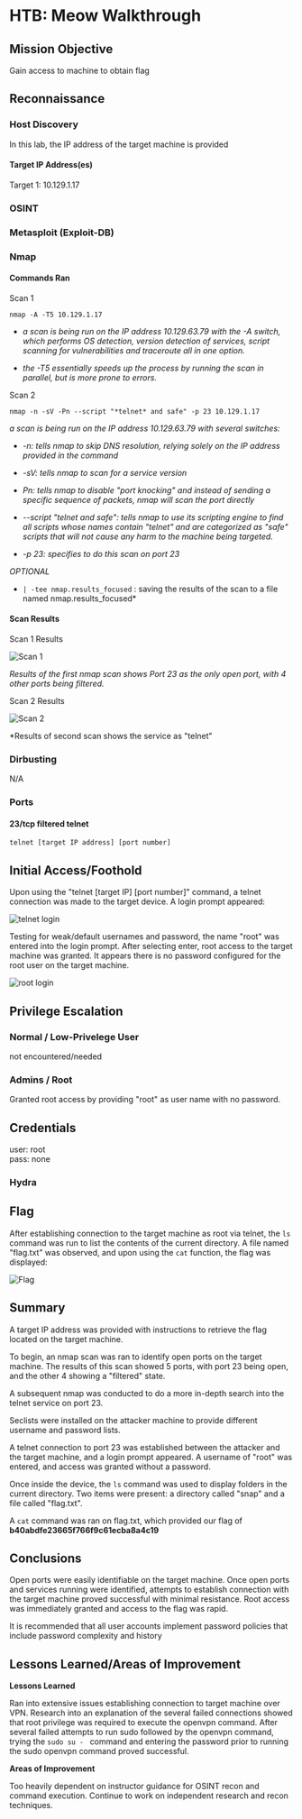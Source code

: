 # HTB: Meow Walkthrough

## Mission Objective
Gain access to machine to obtain flag

## Reconnaissance

### Host Discovery
In this lab, the IP address of the target machine is provided

#### Target IP Address(es)
Target 1: 10.129.1.17


### OSINT


### Metasploit (Exploit-DB)


### Nmap

#### Commands Ran
Scan 1
```
nmap -A -T5 10.129.1.17
```
- *a scan is being run on the IP address 10.129.63.79 with the -A switch, which performs OS detection, version detection of services, script scanning for vulnerabilities and traceroute all in one option.*

- *the -T5 essentially speeds up the process by running the scan in parallel, but is more prone to errors.*

Scan 2
```
nmap -n -sV -Pn --script "*telnet* and safe" -p 23 10.129.1.17
```
*a scan is being run on the IP address 10.129.63.79 with several switches:*

- *-n: tells nmap to skip DNS resolution, relying solely on the IP address provided in the command*

- *-sV: tells nmap to scan for a service version*

- *Pn: tells nmap to disable "port knocking" and instead of sending a specific sequence of packets, nmap will scan the port directly*

- *--script "*telnet* and safe": tells nmap to use its scripting engine to find all scripts whose names contain "telnet" and are categorized as "safe" scripts that will not cause any harm to the machine being targeted.*

- *-p 23: specifies to do this scan on port 23*

*OPTIONAL*
- ```| -tee nmap.results_focused``` : saving the results of the scan to a file named nmap.results_focused*


#### Scan Results
Scan 1 Results

![Scan 1](https://github.com/rmac316/portfolio/blob/main/Images/Meow_Nmap_Scan_1.png)

*Results of the first nmap scan shows Port 23 as the only open port, with 4 other ports being filtered.*

Scan 2 Results

![Scan 2](https://github.com/rmac316/portfolio/blob/main/Images/Meow_Nmap_Scan_2.png)

*Results of second scan shows the service as "telnet"

### Dirbusting
N/A


### Ports
#### 23/tcp filtered telnet

```
telnet [target IP address] [port number]
```





## Initial Access/Foothold
Upon using the "telnet [target IP] [port number]" command, a telnet connection was made to the target device. A login prompt appeared: 

![telnet login](https://github.com/rmac316/portfolio/blob/main/Images/telnet_login_prompt.png)

Testing for weak/default usernames and password, the name "root" was entered into the login prompt. After selecting enter, root access to the target machine was granted. It appears there is no password configured for the root user on the target machine.

![root login](https://github.com/rmac316/portfolio/blob/main/Images/Meow_telnet_root_login.png)

## Privilege Escalation
### Normal / Low-Privelege User
not encountered/needed

### Admins / Root 
Granted root access by providing "root" as user name with no password.

## Credentials

user: root  
pass: none

### Hydra

## Flag

After establishing connection to the target machine as root via telnet, the ```ls``` command was run to list the contents of the current directory. A file named "flag.txt" was observed, and upon using the ```cat``` function, the flag was displayed:


![Flag](https://github.com/rmac316/portfolio/blob/main/Images/Meow_flag.png)

## Summary
A target IP address was provided with instructions to retrieve the flag located on the target machine. 

To begin, an nmap scan was ran to identify open ports on the target machine. The results of this scan showed 5 ports, with port 23 being open, and the other 4 showing a "filtered" state.

A subsequent nmap was conducted to do a more in-depth search into the telnet service on port 23. 

Seclists were installed on the attacker machine to provide different username and password lists.

A telnet connection to port 23 was established between the attacker and the target machine, and a login prompt appeared. A username of "root" was entered, and access was granted without a password. 

Once inside the device, the ```ls``` command was used to display folders in the current directory. Two items were present: a directory called "snap" and a file called "flag.txt".

A ```cat``` command was ran on flag.txt, which provided our flag of **b40abdfe23665f766f9c61ecba8a4c19**

## Conclusions
Open ports were easily identifiable on the target machine. Once open ports and services running were identified, attempts to establish connection with the target machine proved successful with minimal resistance. Root access was immediately granted and access to the flag was rapid. 

It is recommended that all user accounts implement password policies that include password complexity and history

## Lessons Learned/Areas of Improvement
**Lessons Learned**

Ran into extensive issues establishing connection to target machine over VPN. Research into an explanation of the several failed connections showed that root privilege was required to execute the openvpn command. After several failed attempts to run sudo followed by the openvpn command, trying the ```sudo su - ``` command and entering the password prior to running the sudo openvpn command proved successful.

**Areas of Improvement**

Too heavily dependent on instructor guidance for OSINT recon and command execution. Continue to work on independent research and recon techniques. 
